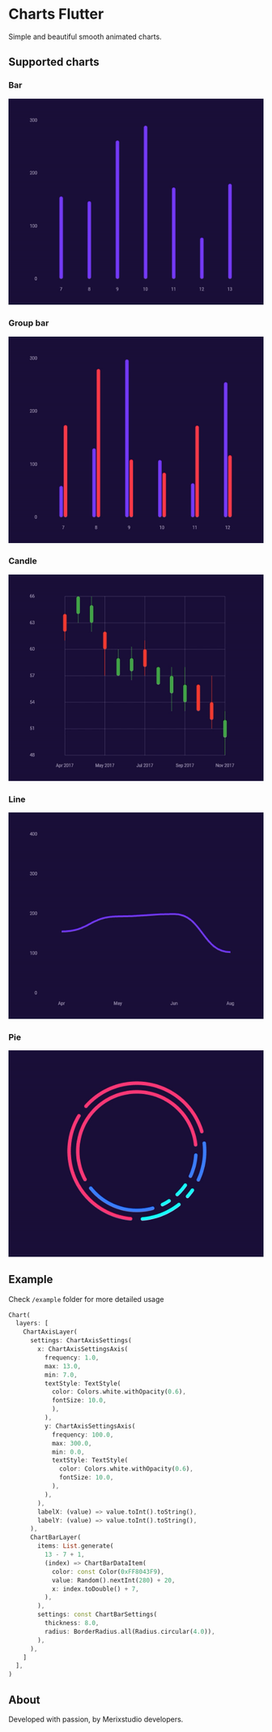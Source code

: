 # Charts Flutter
Simple and beautiful smooth animated charts.
## Supported charts
### Bar
![Screenshot1](/screenshots/chart_bar.gif) 
### Group bar
![Screenshot2](/screenshots/chart_group_bar.gif)
### Candle
![Screenshot3](/screenshots/chart_candle.gif)
### Line
![Screenshot4](/screenshots/chart_line.gif)
### Pie
![Screenshot5](/screenshots/chart_pie.gif)
## Example
Check `/example` folder for more detailed usage
```dart
Chart(
  layers: [
    ChartAxisLayer(
      settings: ChartAxisSettings(
        x: ChartAxisSettingsAxis(
          frequency: 1.0,
          max: 13.0,
          min: 7.0,
          textStyle: TextStyle(
            color: Colors.white.withOpacity(0.6),
            fontSize: 10.0,
            ),
          ),
          y: ChartAxisSettingsAxis(
            frequency: 100.0,
            max: 300.0,
            min: 0.0,
            textStyle: TextStyle(
              color: Colors.white.withOpacity(0.6),
              fontSize: 10.0,
            ),
          ),
        ),
        labelX: (value) => value.toInt().toString(),
        labelY: (value) => value.toInt().toString(),
      ),
      ChartBarLayer(
        items: List.generate(
          13 - 7 + 1,
          (index) => ChartBarDataItem(
            color: const Color(0xFF8043F9),
            value: Random().nextInt(280) + 20,
            x: index.toDouble() + 7,
          ),
        ),
        settings: const ChartBarSettings(
          thickness: 8.0,
          radius: BorderRadius.all(Radius.circular(4.0)),
        ),
      ),
    ]
  ],
)
```
## About
Developed with passion, by Merixstudio developers. 
